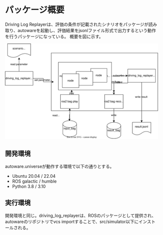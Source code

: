 # パッケージ概要

Driving Log Replayerは、評価の条件が記載されたシナリオをパッケージが読み取り、autowareを起動し、評価結果をjsonlファイル形式で出力するという動作を行うパッケージになっている。
概要を図に示す。

![overview](images/overview.drawio.svg)

## 開発環境

autoware.universeが動作する環境で以下の通りとする。

- Ubuntu 20.04 / 22.04
- ROS galactic / humble
- Python 3.8 / 3.10

## 実行環境

開発環境と同じ。driving_log_replayerは、ROSのパッケージとして提供され、autowareのリポジトリでvcs importすることで、src/simulator以下にインストールされる。
